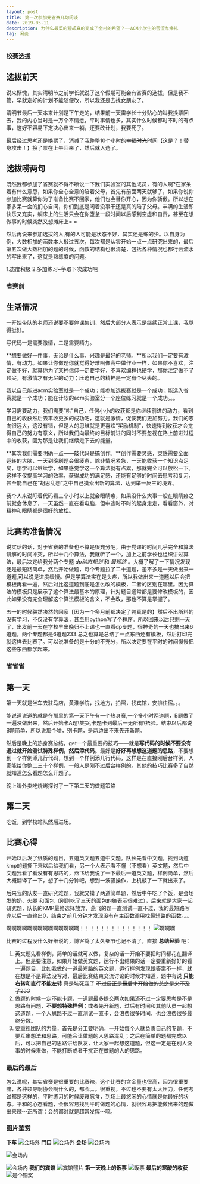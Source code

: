 ```yaml
---
layout: post
title: 第一次参加完省赛几句闲谈
date: 2019-05-11
description: 为什么最菜的猹却真的变成了全村的希望？——ACM小学生的苦涩与挣扎
tag: 闲谈
---
```


### 校赛选拔
## 选拔前天
说来惭愧，其实清明节之前学长就说了这个假期可能会有省赛的选拔，但是我不管，早就定好的计划不能随便改，所以我还是去找女朋友了。

清明节最后一天本来计划是下午走的，结果前一天雷学长十分贴心的叫我换票回去，我的内心当时是一万个不情愿，平时事情也多，其实什么时候都时不时的有点事，这好不容易下定决心出来一躺，还要改计划，我要死了。

最后经过思考还是换票了，消减了我整整10个小时的~~幸福时光~~时间【这是？！替身攻击！】换了票在上午回来了，然后就入选了。

## 选拔唠两句
既然我都参加了省赛就不得不~~喷~~说一下我们实验室的其他成员，有的人啊?在家呆着有什么意思，如果你全心全意的陪着父母，首先有前面两天就够了，如果你说你参加比赛就算你为了准备比赛不回家，他们也会替你开心，因为你骄傲。所以想在家多呆一会的扪心自问，你们到底是闲着没事干还是真的陪了父母。丰满的生活即快乐又充实，躺床上的生活只会在你堕怠一段时间以后感到空虚和自责，甚至在想做事的时候突然又想摊床上= =

然后再说来参加选拔的人,有的人可能是状态不好，其实还是练的少。以自身为例，大数相加的函数本人敲过五次，每次都是从零开始一点一点研究出来的，最后第五次做大数相加的题的时候，函数的结构也很清楚，包括各种情况也都行云流水的写出来了，这就是熟练度的问题。

1.态度积极 2.多加练习~争取下次成功吧

### 省赛前
## 生活情况
一开始带队的老师还说要不要停课集训，然后大部分人表示是继续正常上课，我觉得挺好。

写代码一是需要激情，二是需要精力。

**想要做好一件事，无论是什么事，兴趣是最好的老师。**所以我们一定要有激情，有动力。如果让你做题你就觉得好难啊像高中做作业一样，如果你不喜欢，注定做不好，就算你为了某种信仰一定要学好，不喜欢编程也硬学，那你注定做不了顶尖，有激情才有无尽的动力；压迫自己的精神是一定有个尽头的。

我以自己能进acm实验室就是一个成功；能参加选拔赛就是一个成功；能选入省赛就是一个成功；能在计软的acm实验室分一个座位练习就是一个成功。。。

学习需要动力，我们需要“哄”自己，任何小小的收获都是你继续前进的动力，看到自己的收获然后去丰收更多的成功吧，这就是激情，促使我们更加努力。我们的志向很远大，这没有错，但是人的思维就是更喜欢“奖励机制”，快速得到收获才会觉得自己的努力有意义，所以我们向最终的目标前进的同时不要忽视在路上前进过程中的收获，因为那是让我们继续走下去的能量。

**其次我们需要明确一点——敲代码是搞创作。**创作需要灵感，灵感需要全面运转的大脑，一天到晚刷题会很疲惫，除非情况紧急，一天能收获一个知识点足矣，想学可以继续学，如果感觉学这一个算法就有点累，那就完全可以放松一下。这样不仅提高学习的效率，获得成功的满足感，还能有足够的时间去思考和复习，甚至能自己在“胡思乱想”之中自己摸索出新的算法，达到举一反三的境界。

我个人来说盯着代码看三个小时以上就会眼睛疼，如果没什么大事一般在眼睛疼之前就会休息了，一天虽然一直在看电脑，但中途时不时的起身走走，看看窗外，对精神和眼睛都是很好的放松。

## 比赛的准备情况
说实话的话，对于省赛的准备也不算是很充分吧，由于党课的时间几乎完全和算法讲解的时间冲突，所以十几个算法，我就听了一个，加上之前学长也组织讲过算法，最后决定给我分两个专题 _dp动态规划_ 和 _最短路_ 。大概了解了一下情况发现还是最短路简单，然后开始做题，每个专题拉了二十道题，差不多是一天做出来一道题,可以说是进度缓慢。但是学算法实在是头疼，所以我做出来一道题以后会把模板再看一遍，然后对比这道题到底是怎么改的模板，二者的区别在哪里。因为算法的模板只是展示了这个算法最基本的原理，针对题目通常都是要修改模板的，因此如果没有完全理解这个算法模板的含义，不会改，那也不算是掌握了。

五一的时候毅然决然的回家【因为一个多月前都决定了鸭真是的】然后不出所料的没有学习，不仅没有学算法，甚至用python写了个程序。所以回来以后只剩一天了，出发前一天在学校早出晚归不上课也一直看dp专题，很神奇的一天也搞出来6道题，两个专题都是6道题233.总之也算是总结了一点东西还有模板，然后打印完就这样去比赛了。可以说准备的是十分的不充分，所以决定要在平时的时间慢慢把这些东西都学起来。

### 省省省

## 第一天
第一天就是坐车去驻马店，黄淮学院，找地方，拍照，找宾馆，安排住宿。。。

能说道说道的就是在那里的第一天下午有一个热身赛,一个多小时两道题，B题做了一遍没做出来，然后开始卡A题\笑哭,卡题卡到最后一无所有\捂脸。结束以后都说B题简单，所以说那个啥，别卡题，是两边出不来先开新题。

然后是晚上的热身赛总结，get一个最重要的技巧——就是**写代码的时候不要没有通过就开始测试特殊样例，然后添代码**。最好是**好好再想想这道题的思路**，不要想到一个样例添几行代码，想到一个样例添几行代码，这样是在直接刚后台样例，人家能给你整二三十个样例，一般人是刚不过后台样例的。其他的技巧比赛多了自然就知道怎么看题怎么开题了。

晚上~~叫外卖吃烧烤~~探讨了一下第二天的做题策略

## 第二天
吃饭，到学校站队然后进场。
## 比赛心得
开始以后发了纸质的题目，五道英文题五道中文题。队长先看中文题，找到两道kmp的题撕下来以后给我们看，另一个人表示看不懂（不想看）英文题，然后中文题我看了看没有有思路的，燕飞给我说了一下最后一道英文题，样例简单，然后大概翻译了一下，想了十几分钟吧，想到一波骚操作，上机敲了一下就出来了。

后来我的队友一直研究难题，我就又摸了两道简单题，然后中午吃了个饭，是会场发的奶、火腿
和面包（刚刚吃了三天的面包的猹表示很难过），后来就是大家一起研究题，队长的KMP最终选择放弃，燕飞的题一直测试一直不过，我的最短路写完以后一直输出0，结束之前几分钟才发现没有在主函数调用找最短路的函数。。。

啊啊啊啊啊啊啊啊啊啊啊啊啊啊！！！！！！！！！！！！！！
![啊啊啊](/images/20190514/aaa.gif)

比赛的过程没什么好细说的，博客鸽了太久细节也记不清了，直接 **总结经验** 吧：
1. 英文题先看样例，简单的话就可以做，复杂的话一开始不要把时间都花在翻译上。但是要注意，如果开始做英文题，运行不出结果的话一定要重新好好的看一遍题目，比如我做的一道最短路的英文题，运行样例发现跟答案不一样，就在想是不是算法没写对，最后比赛结束交流讨论的时候才知道，题中有说 **只能右转和直行不能左转** 真是坑死我了 ~~不过反正是最后才开始做的总之是来不及了233~~
2. 做题的时候一定不能卡题，一道题最多提交两次如果还不过一定要思考是不是思路有问题，**不要想特殊样例**；或者先开新题，过后有时间和其他队员一起想这道题，一个人思路不过一直测试一直卡，会浪费很多时间，也会浪费很多最终分数。
3. 要重视团队的力量，首先是分工要明确，一开始每个人就负责自己的专题，不要互串想法和思路，可能会让做题的人思路混乱；之后在简单的题都完成以后，可以把自己的思路讲给队友，让大家一起想这道题，但这一定是在别人没事的时候来做，不能打断或者干扰正在做题的人的思路。

### 最后的最后
怎么说呢，其实省赛是很重要的比赛辣，这个比赛的含金量也很高，因为很重要嘛，各种领导啊协会啊什么的，都会。。。很重视，不过也不要有太大压力，任何考试都是这样的，平时练习的时候废寝忘食，到场上最悠闲的心情就是你最好的状态。平和的心态看题，会很容易找到平时做题的心情，就很容易把能做出来的题做出来辣～正所谓：会的都对就是超常发挥～嘛。

### 图片鉴赏
**下车**
![会场外](/images/20190514/arena_1.jpg)
**門口**
![会场外](/images/20190514/arena_2.jpg)
**会场**
![会场内](/images/20190514/arena_3.jpg)

![会场内](/images/20190514/arena_4.jpg)

![会场内](/images/20190514/arena_5.jpg)
**我们的宾馆**
![宾馆照片](/images/20190514/hotel.jpg)
**第一天晚上的饭票**
![饭票](/images/20190514/food_tickets.jpg)
**最后的~~寒酸的~~收获**
![是个铜奖](/images/20190514/price.jpg)
